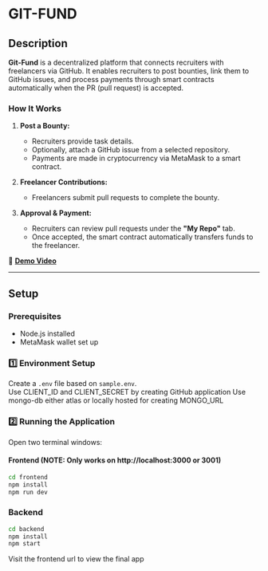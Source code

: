 # GIT-FUND  

##  Description  
**Git-Fund** is a decentralized platform that connects recruiters with freelancers via GitHub. It enables recruiters to post bounties, link them to GitHub issues, and process payments through smart contracts automatically when the PR (pull request) is accepted.

### How It Works  
1. **Post a Bounty:**  
   - Recruiters provide task details.  
   - Optionally, attach a GitHub issue from a selected repository.  
   - Payments are made in cryptocurrency via MetaMask to a smart contract.  

2. **Freelancer Contributions:**  
   - Freelancers submit pull requests to complete the bounty.  

3. **Approval & Payment:**  
   - Recruiters can review pull requests under the **"My Repo"** tab.  
   - Once accepted, the smart contract automatically transfers funds to the freelancer.  

🎥 **[Demo Video](https://drive.google.com/file/d/1oDG1lk3vXYgqRBinyBGwCxUBQWhPGhNt/view?usp=sharing)**  

---

##  Setup  

### Prerequisites  
- Node.js installed  
- MetaMask wallet set up  

### 1️⃣ Environment Setup  
Create a `.env` file based on `sample.env`.  
Use CLIENT_ID and CLIENT_SECRET by creating GitHub application
Use mongo-db either atlas or locally hosted for creating MONGO_URL

### 2️⃣ Running the Application  
Open two terminal windows:  

#### **Frontend**  (NOTE: Only works on http://localhost:3000 or 3001)
```sh
cd frontend
npm install
npm run dev
```
### **Backend**
```sh
cd backend
npm install
npm start
```
Visit the frontend url to view the final app
